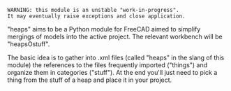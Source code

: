 	WARNING: this module is an unstable "work-in-progress". 
	It may eventually raise exceptions and close application.

"heaps" aims to be a Python module for FreeCAD aimed to simplify mergings of models into the active project. The relevant workbench will be "heapsOstuff".

The basic idea is to gather into .xml files (called "heaps" in the slang of this module) the references to the files frequently imported ("things") and organize them in categories ("stuff").
At the end you'll just need to pick a thing from the stuff of a heap and place it in your project.
